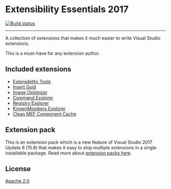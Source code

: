 # Extensibility Essentials 2017

[![Build status](https://ci.appveyor.com/api/projects/status/6322ui5tjeovphnw?svg=true)](https://ci.appveyor.com/project/madskristensen/extensibilityessentials)

---------------------------------------

A collection of extensions that makes it much easier to write Visual Studio extensions.

This is a must-have for any extension author. 

## Included extensions

* [Extensibility Tools](https://marketplace.visualstudio.com/items?itemName=MadsKristensen.ExtensibilityTools)
* [Insert Guid](https://marketplace.visualstudio.com/items?itemName=MadsKristensen.insertguid)
* [Image Optimizer](https://marketplace.visualstudio.com/items?itemName=MadsKristensen.ImageOptimizer)
* [Command Explorer](https://marketplace.visualstudio.com/items?itemName=MadsKristensen.CommandExplorer)
* [Registry Explorer](https://marketplace.visualstudio.com/items?itemName=MadsKristensen.registryexplorer)
* [KnownMonikers Explorer](https://marketplace.visualstudio.com/items?itemName=MadsKristensen.KnownMonikersExplorer)
* [Clean MEF Component Cache](https://marketplace.visualstudio.com/items?itemName=MadsKristensen.ClearMEFComponentCache)

## Extension pack
This is an extension pack which is a new feature of Visual Studio 2017 Update 8 (15.8) that makes it easy to ship multiple extensions in a single installable package. Read more about [extension packs here](https://docs.microsoft.com/en-us/visualstudio/extensibility/walkthough-create-extension-pack).

## License
[Apache 2.0](LICENSE)